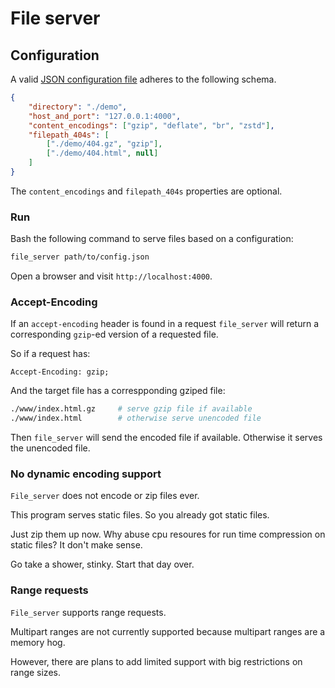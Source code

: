 # File server

## Configuration

A valid [JSON configuration file](./file_server.json) adheres to the following schema.

```JSON
{
	"directory": "./demo",
	"host_and_port": "127.0.0.1:4000",
	"content_encodings": ["gzip", "deflate", "br", "zstd"],
	"filepath_404s": [
		["./demo/404.gz", "gzip"],
		["./demo/404.html", null]
	]
}
```

The `content_encodings` and `filepath_404s` properties are optional.

### Run

Bash the following command to serve files based on a configuration:

```sh
file_server path/to/config.json
```

Open a browser and visit `http://localhost:4000`.

### Accept-Encoding

If an `accept-encoding` header is found in a request `file_server` will return a corresponding `gzip`-ed version of a requested file.

So if a request has:

```
Accept-Encoding: gzip;
```

And the target file has a correspponding gziped file: 

```sh
./www/index.html.gz		# serve gzip file if available
./www/index.html		# otherwise serve unencoded file
```

Then `file_server` will send the encoded file if available. Otherwise it serves the unencoded file.

### No dynamic encoding support

`File_server` does not encode or zip files ever.

This program serves static files. So you already got static files.

Just zip them up now. Why abuse cpu resoures for run time compression on static files? It don't make sense.

Go take a shower, stinky. Start that day over.

### Range requests

`File_server` supports range requests.

Multipart ranges are not currently supported because multipart ranges are a memory hog.

However, there are plans to add limited support with big restrictions on range sizes.
